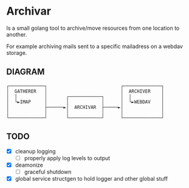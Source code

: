 # Archivar

Is a small golang tool to archive/move resources from one location to another.

For example archiving mails sent to a specific mailadress on a webdav storage.

## DIAGRAM

```
┌─────────────┐                           ┌──────────────┐
│  GATHERER   │                           │  ARCHIVER    │
│  │          │       ┌────────────┐      │  │           │
│  └►IMAP     │       │            │      │  └►WEBDAV    │
│             ├──────►│  ARCHIVAR  ├─────►│              │
│             │       │            │      │              │
└─────────────┘       └────────────┘      └──────────────┘
```

## TODO

- [x] cleanup logging
  - [ ] properly apply log levels to output
- [x] deamonize
  - [ ] graceful shutdown
- [x] global service structgen to hold logger and other global stuff

